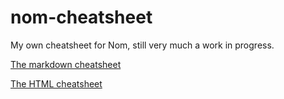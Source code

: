 # nom-cheatsheet

My own cheatsheet for Nom, still very much a work in progress.

[The markdown cheatsheet](dist/nom-cheatsheet.md)

[The HTML cheatsheet](dist/nom-cheatsheet.html)
